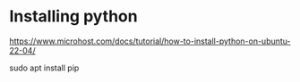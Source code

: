 # Installing python

https://www.microhost.com/docs/tutorial/how-to-install-python-on-ubuntu-22-04/

sudo apt install pip
